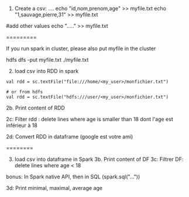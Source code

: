 1. Create a csv:
  ....
  echo "id,nom,prenom,age" >> myfile.txt
  echo "1,sauvage,pierre,31" >> myfile.txt

  #add other values
  echo "....." >> myfile.txt

=========

If you run spark in cluster, please also put myfile in the cluster

hdfs dfs -put myfile.txt ./myfile.txt

2. load csv into RDD in spark

```
val rdd = sc.textFile("file:///home/<my_user>/monfichier.txt")

# or from hdfs
val rdd = sc.textFile("hdfs:///user/<my_user>/monfichier.txt")

```



2b. Print content of RDD

2c: Filter rdd : delete lines where age is smaller than 18 dont l'age est inférieur à 18

2d: Convert RDD in dataframe (google est votre ami)

========

3. load csv into dataframe in Spark
3b. Print content of DF
3c: Filtrer DF: delete lines where age < 18

bonus:  In Spark native API, then in SQL (spark.sql("..."))

3d: Print minimal, maximal, average age
